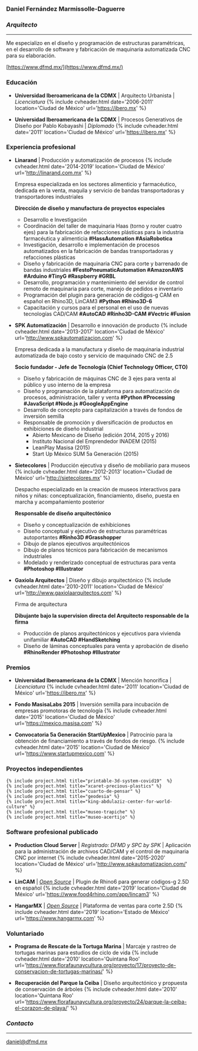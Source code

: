 
### Daniel Fernández Marmissolle-Daguerre
### *Arquitecto*

---

Me especializo en el diseño y programación de estructuras paramétricas, en el desarrollo de software y fabricación de maquinaria automatizada CNC para su elaboración.

<i class="fas fa-link"></i> [https://www.dfmd.mx/](https://www.dfmd.mx/)

### <i class="fas fa-user-graduate"></i> Educación

  - <i class="fas fa-city"></i>
  **Universidad Iberoamericana de la CDMX** | Arquitecto Urbanista | *Licenciatura*
  {% include cvheader.html date='2006-2011' location='Ciudad de México' url='https://ibero.mx' %}

  - <i class="fas fa-square-root-alt"></i>
  **Universidad Iberoamericana de la CDMX** | Procesos Generativos de Diseño por Pablo Kobayashi | *Diplomado*
  {% include cvheader.html date='2011' location='Ciudad de México' url='https://ibero.mx' %}

### <i class="fab fa-black-tie"></i> Experiencia profesional

  - <i class="fas fa-industry"></i>
    **Linarand** | Producción y automatización de procesos
    {% include cvheader.html date='2014-2019' location='Ciudad de México' url='http://linarand.com.mx' %}

    Empresa especializada en los sectores alimenticio y farmacéutico, dedicada en la venta, maquila y servicio de bandas transportadoras y transportadores industriales

    **Dirección de diseño y manufactura de proyectos especiales**

    - Desarrollo e Investigación
    - Coordinación del taller de maquinaria Haas (torno y router cuatro ejes) para la fabricación de refacciones plásticas para la industria farmacéutica y alimenticia <i class="fas fa-tag"></i> **#HassAutomation #AsiaRobotica**
    - Investigación, desarrollo e implementación de procesos automatizados en la fabricación de bandas transportadoras y refacciones plásticas
    - Diseño y fabricación de maquinaria CNC para corte y barrenado de bandas industriales <i class="fas fa-tag"></i> **#FestoPneumaticAutomation #AmazonAWS #Arduino #TinyG #Raspberry #GRBL**
    - Desarrollo, programación y mantenimiento del servidor de control remoto de maquinaria para corte, manejo de pedidos e inventario
    - Programación del plugin para generación de códigos-g CAM en español en Rhino3D, LinCAM3 <i class="fas fa-tag"></i> **#Python #Rhino3D-6**
    - Capacitación y cursos para el personal en el uso de nuevas tecnologías CAD/CAM <i class="fas fa-tag"></i> **#AutoCAD #Rinho3D-CAM #Vectric #Fusion**

  - <i class="fas fa-microchip"></i>
    **SPK Automatización** | Desarrollo e innovación de producto
    {% include cvheader.html date='2013-2017' location='Ciudad de México' url='http://www.spkautomatizacion.com' %}

    Empresa dedicada a la manufactura y diseño de maquinaria industrial automatizada de bajo costo y servicio de maquinado CNC de 2.5

    **Socio fundador - Jefe de Tecnología (Chief Technology Officer, CTO)**

    - Diseño y fabricación de máquinas CNC de 3 ejes para venta al público y uso interno de la empresa
    - Diseño y programación de la plataforma para automatización de procesos, administración, taller y venta <i class="fas fa-tag"></i> **#Python #Processing #JavaScript #Node.js #GoogleAppEngine**
    - Desarrollo de concepto para capitalización a través de fondos de inversión semilla
    - Responsable de promoción y diversificación de productos en exhibiciones de diseño industrial
      - Abierto Mexicano de Diseño (edición 2014, 2015 y 2016)
      - Instituto Nacional del Emprendedor INADEM (2015)
      - LeanPlay Masisa (2015)
      - Start Up México SUM 5a Generación (2015)

  - <i class="fas fa-child"></i>
    **Sietecolores** | Producción ejecutiva y diseño de mobiliario para museos
    {% include cvheader.html date='2012-2013' location='Ciudad de México' url='http://sietecolores.mx' %}

    Despacho especializado en la creación de museos interactivos para niños y niñas: conceptualización, financiamiento, diseño, puesta en marcha y acompañamiento posterior

    **Responsable de diseño arquitectónico**

      - Diseño y conceptualización de exhibiciones
      - Diseño conceptual y ejecutivo de estructuras paramétricas autoportantes <i class="fas fa-tag"></i> **#Rinho3D #Grasshopper**
      - Dibujo de planos ejecutivos arquitectónicos
      - Dibujo de planos técnicos para fabricación de mecanismos industriales
      - Modelado y renderizado conceptual de estructuras para venta <i class="fas fa-tag"></i> **#Photoshop #Illustrator**

  - <i class="fas fa-laptop-house"></i>
    **Gaxiola Arquitectos** | Diseño y dibujo arquitectónico
    {% include cvheader.html date='2010-2011' location='Ciudad de México' url='http://www.gaxiolaarquitectos.com' %}

    Firma de arquitectura

    **Dibujante bajo la supervision directa del Arquitecto responsable de la firma**

      - Producción de planos arquitectónicos y ejecutivos para vivienda unifamiliar <i class="fas fa-tag"></i> **#AutoCAD #HandSketching**
      - Diseño de láminas conceptuales para venta y aprobación de diseño <i class="fas fa-tag"></i> **#RhinoRender #Photoshop #Illustrator**

### <i class="fas fa-check"></i> Premios

  - **Universidad Iberoamericana de la CDMX** | Mención honorífica | *Licenciatura*
    {% include cvheader.html date='2011' location='Ciudad de México' url='https://ibero.mx' %}

  - **Fondo MasisaLabs 2015** | Inversión semilla para incubación de empresas promotoras de tecnología
    {% include cvheader.html date='2015' location='Ciudad de México' url='https://mexico.masisa.com' %}

  - **Convocatoria 5a Generación StartUpMexico** | Patrocinio para la obtención de financiamiento a través de fondos de riesgo.
    {% include cvheader.html date='2015' location='Ciudad de México' url='https://www.startupmexico.com' %}

### <i class="fas fa-draw-polygon"></i> Proyectos independientes

    {% include project.html title="printable-3d-system-covid19"  %}
    {% include project.html title="xcaret-precious-plastics" %}
    {% include project.html title="cuarto-de-pensar" %}
    {% include project.html title="geodesia" %}
    {% include project.html title="king-abdulaziz-center-for-world-culture" %}
    {% include project.html title="museo-trapiche" %}
    {% include project.html title="museo-acertijo" %}

### <i class="fas fa-cloud"></i> Software profesional publicado

  - **Production Cloud Server** | *Registrado: DFMD y SPC by SPK* | Aplicación para la administración de archivos CAD/CAM y el control de maquinaria CNC por internet
    {% include cvheader.html date='2015-2020' location='Ciudad de México' url='http://www.spkautomatizacion.com/' %}   

  - **LinCAM** | [*Open Source*](https://github.com/dfmdmx/Rhino_LinCAM3) | Plugin de Rhino6 para generar códigos-g 2.5D en español
    {% include cvheader.html date='2019' location='Ciudad de México' url='https://www.food4rhino.com/app/lincam3' %}

  - **HangarMX** | [*Open Source*](https://github.com/dfmdmx/dfmdmx.store.io) | Plataforma de ventas para corte 2.5D
    {% include cvheader.html date='2019' location='Estado de México' url='https://www.hangarmx.com' %}     

### <i class="fas fa-tree"></i> Voluntariado

  - **Programa de Rescate de la Tortuga Marina** | Marcaje y rastreo de tortugas marinas para estudios de ciclo de vida
    {% include cvheader.html date='2010' location='Quintana Roo' url='https://www.florafaunaycultura.org/proyecto/17/proyecto-de-conservacion-de-tortugas-marinas/' %}

  - **Recuperación del Parque la Ceiba** | Diseño arquitectónico y propuesta de conservación de árboles
    {% include cvheader.html date='2010' location='Quintana Roo' url='https://www.florafaunaycultura.org/proyecto/24/parque-la-ceiba-el-corazon-de-playa/' %}

### *Contacto*
---
daniel@dfmd.mx
